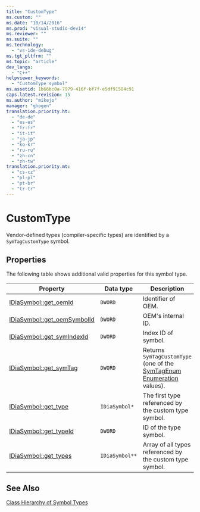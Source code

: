 ```yaml
---
title: "CustomType"
ms.custom: ""
ms.date: "10/14/2016"
ms.prod: "visual-studio-dev14"
ms.reviewer: ""
ms.suite: ""
ms.technology: 
  - "vs-ide-debug"
ms.tgt_pltfrm: ""
ms.topic: "article"
dev_langs: 
  - "C++"
helpviewer_keywords: 
  - "CustomType symbol"
ms.assetid: 1b66bc0a-7979-416f-bf7f-e5df91584c91
caps.latest.revision: 15
ms.author: "mikejo"
manager: "ghogen"
translation.priority.ht: 
  - "de-de"
  - "es-es"
  - "fr-fr"
  - "it-it"
  - "ja-jp"
  - "ko-kr"
  - "ru-ru"
  - "zh-cn"
  - "zh-tw"
translation.priority.mt: 
  - "cs-cz"
  - "pl-pl"
  - "pt-br"
  - "tr-tr"
---
```

# CustomType
Vendor-defined types (compiler-specific types) are identified by a `SymTagCustomType` symbol.  
  
## Properties  
 The following table shows additional valid properties for this symbol type.  
  
|Property|Data type|Description|  
|--------------|---------------|-----------------|  
|[IDiaSymbol::get_oemId](../debugger/idiasymbol--get_oemid.md)|`DWORD`|Identifier of OEM.|  
|[IDiaSymbol::get_oemSymbolId](../debugger/idiasymbol--get_oemsymbolid.md)|`DWORD`|OEM's internal ID.|  
|[IDiaSymbol::get_symIndexId](../debugger/idiasymbol--get_symindexid.md)|`DWORD`|Index ID of symbol.|  
|[IDiaSymbol::get_symTag](../debugger/idiasymbol--get_symtag.md)|`DWORD`|Returns `SymTagCustomType` (one of the [SymTagEnum Enumeration](../debugger/symtagenum.md) values).|  
|[IDiaSymbol::get_type](../debugger/idiasymbol--get_type.md)|`IDiaSymbol*`|The first type referenced by the custom type symbol.|  
|[IDiaSymbol::get_typeId](../debugger/idiasymbol--get_typeid.md)|`DWORD`|ID of the type symbol.|  
|[IDiaSymbol::get_types](../debugger/idiasymbol--get_types.md)|`IDiaSymbol**`|Array of all types referenced by the custom type symbol.|  
  
## See Also  
 [Class Hierarchy of Symbol Types](../debugger/class-hierarchy-of-symbol-types.md)